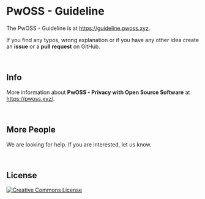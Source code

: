 # PwOSS - Guideline

The PwOSS - Guideline is at https://guideline.pwoss.xyz.

If you find any typos, wrong explanation or if you have any other idea create an __issue__ or a __pull request__ on GitHub.

&nbsp;

## Info
More information about __PwOSS - Privacy with Open Source Software__ at https://pwoss.xyz/.

&nbsp;

## More People
We are looking for help. If you are interested, let us know.

&nbsp;
&nbsp;

## License

<a href="http://creativecommons.org/licenses/by-sa/4.0/" rel="license"><img style="border-width: 0;" src="https://pwoss.xyz/wp-content/uploads/2018/07/licensebutton.png" alt="Creative Commons License" /></a>
